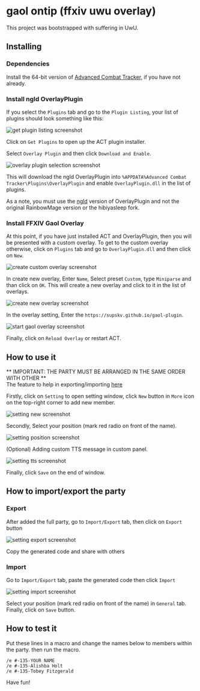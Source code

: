 # gaol ontip (ffxiv uwu overlay)

This project was bootstrapped with suffering in UwU.

## Installing

### Dependencies

Install the 64-bit version of [Advanced Combat Tracker](http://advancedcombattracker.com/), if you have not already.

### Install ngld OverlayPlugin

If you select the `Plugins` tab and go to the `Plugin Listing`,
your list of plugins should look something like this:

![get plugin listing screenshot](screenshots/overlayplugin_get_plugin.png)

Click on `Get Plugins` to open up the ACT plugin installer.

Select `Overlay Plugin` and then click `Download and Enable`.

![overlay plugin selection screenshot](screenshots/overlayplugin_enable.png)

This will download the ngld OverlayPlugin into
`%APPDATA%Advanced Combat Tracker\Plugins\OverlayPlugin`
and enable `OverlayPlugin.dll` in the list of plugins.

As a note, you must use the [ngld](https://github.com/ngld) version of
OverlayPlugin and not the original RainbowMage version or the hibiyasleep fork.

### Install FFXIV Gaol Overlay

At this point, if you have just installed ACT and OverlayPlugin,
then you will be presented with a custom overlay.
To get to the custom overlay otherwise,
click on `Plugins` tab and go to `OverlayPlugin.dll` and then click on `New`.

![create custom overlay screenshot](screenshots/plugin_overlayplugin.png)

In create new overlay,
Enter `Name`, Select preset `Custom`, type `Miniparse` and than click on `OK`.
This will create a new overlay and click to it in the list of overlays.

![create new overlay screenshot](screenshots/create_gaol_miniparse.png)

In the overlay setting, Enter the `https://supskv.github.io/gaol-plugin`.

![start gaol overlay screenshot](screenshots/start_gaol_plugin.png)

Finally, click on `Reload Overlay` or restart ACT.

## How to use it

** IMPORTANT: THE PARTY MUST BE ARRANGED IN THE SAME ORDER WITH OTHER **\
The feature to help in exporting/importing [here](#how-to-importexport-the-party)

Firstly, click on `Setting` to open setting window,
click `New` button in `More` icon on the top-right corner to add new member.

![setting new screenshot](screenshots/setting_new.png)

Secondly, Select your position (mark red radio on front of the name).

![setting position screenshot](screenshots/setting_full_party.jpg)

(Optional) Adding custom TTS message in custom panel.

![setting tts screenshot](screenshots/setting_tts.png)

Finally, click `Save` on the end of window.

## How to import/export the party

### Export
After added the full party, go to `Import/Export` tab, then click on `Export` button

![setting export screenshot](screenshots/setting_export.jpg)

Copy the generated code and share with others

### Import

Go to `Import/Export` tab, paste the generated code then click `Import`

![setting import screenshot](screenshots/setting_import.jpg)

Select your position (mark red radio on front of the name) in `General` tab.\
Finally, click on `Save` button.

## How to test it
Put these lines in a macro and change the names below to members within the party. then run the macro.

`/e #-135-YOUR NAME`\
`/e #-135-Alishba Holt`\
`/e #-135-Tobey Fitzgerald`

Have fun!
